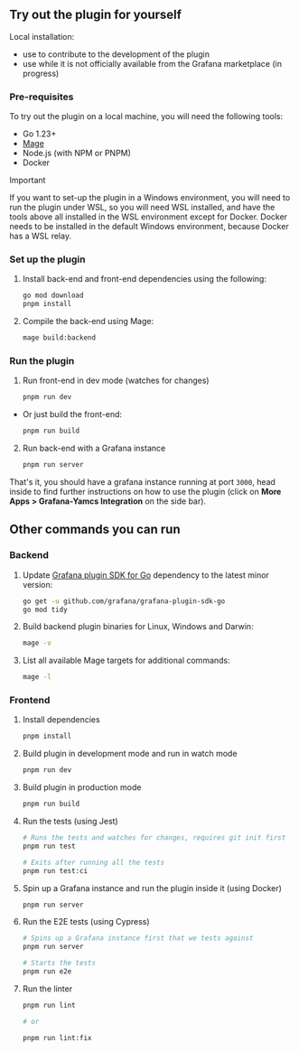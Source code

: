 ## Try out the plugin for yourself
Local installation: 
- use to contribute to the development of the plugin
- use while it is not officially available from the Grafana marketplace (in progress)


### Pre-requisites

To try out the plugin on a local machine, you will need the following tools:
- Go 1.23+
- [Mage](https://magefile.org/) 
- Node.js (with NPM or PNPM)
- Docker

> [!IMPORTANT]  
> If you want to set-up the plugin in a Windows environment, you will need to run the plugin under WSL, so you will need WSL installed, and have the tools above all installed in the WSL environment except for Docker. Docker needs to be installed in the default Windows environment, because Docker has a WSL relay.

### Set up the plugin

1. Install back-end and front-end dependencies using the following:

    ```bash
    go mod download
    pnpm install
    ```

2. Compile the back-end using Mage:

    ```bash
    mage build:backend
    ```

### Run the plugin

1. Run front-end in dev mode (watches for changes)

    ```bash
    pnpm run dev
    ```

- Or just build the front-end:

    ```bash
    pnpm run build
    ```

2. Run back-end with a Grafana instance

    ```bash
    pnpm run server
    ```

That's it, you should have a grafana instance running at port `3000`, head inside to find further instructions on how to use the plugin (click on **More Apps > Grafana-Yamcs Integration** on the side bar).

## Other commands you can run

### Backend

1. Update [Grafana plugin SDK for Go](https://grafana.com/developers/plugin-tools/key-concepts/backend-plugins/grafana-plugin-sdk-for-go) dependency to the latest minor version:

    ```bash
    go get -u github.com/grafana/grafana-plugin-sdk-go
    go mod tidy
    ```

2. Build backend plugin binaries for Linux, Windows and Darwin:

    ```bash
    mage -v
    ```

3. List all available Mage targets for additional commands:

    ```bash
    mage -l
    ```

### Frontend

1. Install dependencies

    ```bash
    pnpm install
    ```

2. Build plugin in development mode and run in watch mode

    ```bash
    pnpm run dev
    ```

3. Build plugin in production mode

    ```bash
    pnpm run build
    ```

4. Run the tests (using Jest)

    ```bash
    # Runs the tests and watches for changes, requires git init first
    pnpm run test

    # Exits after running all the tests
    pnpm run test:ci
    ```

5. Spin up a Grafana instance and run the plugin inside it (using Docker)

    ```bash
    pnpm run server
    ```

6. Run the E2E tests (using Cypress)

    ```bash
    # Spins up a Grafana instance first that we tests against
    pnpm run server

    # Starts the tests
    pnpm run e2e
    ```

7. Run the linter

    ```bash
    pnpm run lint

    # or

    pnpm run lint:fix
    ```
